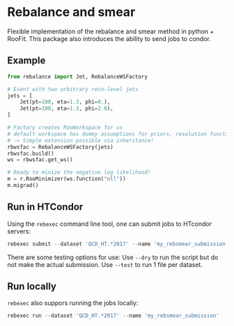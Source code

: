 # Rebalance and smear

Flexible implementation of the rebalance and smear method in python + RooFit. This package also introduces the ability to send jobs to condor.

## Example

```python
from rebalance import Jet, RebalanceWSFactory

# Event with two arbitrary reco-level jets
jets = [
    Jet(pt=100, eta=1.3, phi=0.),
    Jet(pt=100, eta=1.3, phi=2.8),
]

# Factory creates RooWorkspace for us
# default workspace has dummy assumptions for priors, resolution functions
# -> Simple extension possible via inheritance!
rbwsfac = RebalanceWSFactory(jets)
rbwsfac.build()
ws = rbwsfac.get_ws()

# Ready to minize the negative log likelihood!
m = r.RooMinimizer(ws.function("nll"))
m.migrad()
```

## Run in HTCondor

Using the `rebexec` command line tool, one can submit jobs to HTcondor servers:

```python
rebexec submit --dataset 'QCD_HT.*2017' --name 'my_rebsmear_submission'
```

There are some testing options for use: Use `--dry` to run the script but do not make the actual submission. Use `--test` to run 1 file per dataset.

## Run locally

`rebexec` also suppors running the jobs locally:

```python
rebexec run --dataset 'QCD_HT.*2017' --name 'my_rebsmear_submission'
```
